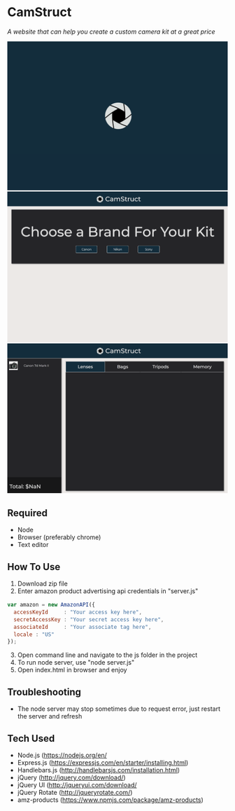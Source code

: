 # CamStruct
*A website that can help you create a custom camera kit at a great price*

![alt text](screenshots/camstruct1.png "Description goes here")
![alt text](screenshots/camstruct2.png "Description goes here")
![alt text](screenshots/camstruct3.png "Description goes here")


## Required
* Node
* Browser (preferably chrome) 
* Text editor

## How To Use 
1. Download zip file 
2. Enter amazon product advertising api credentials in "server.js"
```javascript
var amazon = new AmazonAPI({
  accessKeyId     : "Your access key here", 
  secretAccessKey : "Your secret access key here", 
  associateId     : "Your associate tag here",
  locale : "US"
});
```
3. Open command line and navigate to the js folder in the project
4. To run node server, use "node server.js"
5. Open index.html in browser and enjoy

## Troubleshooting
* The node server may stop sometimes due to request error, just restart the server and refresh

## Tech Used
* Node.js (https://nodejs.org/en/
* Express.js (https://expressjs.com/en/starter/installing.html)
* Handlebars.js (http://handlebarsjs.com/installation.html)
* jQuery (http://jquery.com/download/)
* jQuery UI (http://jqueryui.com/download/
* jQuery Rotate (http://jqueryrotate.com/)
* amz-products (https://www.npmjs.com/package/amz-products)
